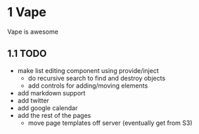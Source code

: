 # 1  Vape
Vape is awesome

## 1.1  TODO

- make list editing component using provide/inject
  - do recursive search to find and destroy objects
  - add controls for adding/moving elements
- add markdown support
- add twitter
- add google calendar
- add the rest of the pages
  - move page templates off server (eventually get from S3)
